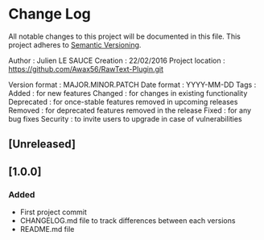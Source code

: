 # Change Log
All notable changes to this project will be documented in this file.
This project adheres to [Semantic Versioning](http://semver.org/).

Author		: Julien LE SAUCE
Creation	: 22/02/2016
Project location : https://github.com/Awax56/RawText-Plugin.git

Version format : MAJOR.MINOR.PATCH
Date format : YYYY-MM-DD
Tags :
	Added : for new features
	Changed : for changes in existing functionality
	Deprecated : for once-stable features removed in upcoming releases
	Removed : for deprecated features removed in the release
	Fixed : for any bug fixes
	Security : to invite users to upgrade in case of vulnerabilities


## [Unreleased]

## [1.0.0]
### Added
- First project commit
- CHANGELOG.md file to track differences between each versions
- README.md file